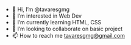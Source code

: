 - 👋 Hi, I’m @tavaresgmg
- 👀 I’m interested in Web Dev
- 🌱 I’m currently learning HTML, CSS 
- 💞️ I’m looking to collaborate on basic project
- 📫 How to reach me tavaresgmg@gmail.com

<!---
tavaresgmg/tavaresgmg is a ✨ special ✨ repository because its `README.md` (this file) appears on your GitHub profile.
You can click the Preview link to take a look at your changes.
--->
